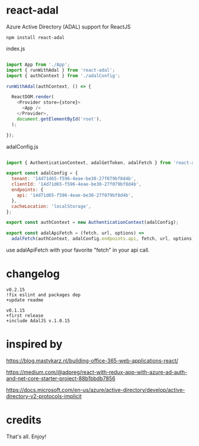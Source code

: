 # react-adal
Azure Active Directory (ADAL) support for ReactJS

```
npm install react-adal
```

index.js

```javascript

import App from './App';
import { runWithAdal } from 'react-adal';
import { authContext } from './adalConfig';

runWithAdal(authContext, () => {

  ReactDOM.render(
    <Provider store={store}>
      <App />
    </Provider>,
    document.getElementById('root'),
  );

});

```

adalConfig.js

```javascript

import { AuthenticationContext, adalGetToken, adalFetch } from 'react-adal';

export const adalConfig = {
  tenant: '14d71d65-f596-4eae-be30-27f079bf8d4b',
  clientId: '14d71d65-f596-4eae-be30-27f079bf8d4b',
  endpoints: {
    api: '14d71d65-f596-4eae-be30-27f079bf8d4b',
  },
  cacheLocation: 'localStorage',
};

export const authContext = new AuthenticationContext(adalConfig);

export const adalApiFetch = (fetch, url, options) =>
  adalFetch(authContext, adalConfig.endpoints.api, fetch, url, options);


```

use adalApiFetch with your favorite "fetch" in your api call.

# changelog
```
v0.2.15
!fix eslint and packages dep
+update readme

v0.1.15
+first release
+include AdalJS v.1.0.15
```
# inspired by

https://blog.mastykarz.nl/building-office-365-web-applications-react/

https://medium.com/@adpreg/react-with-redux-app-with-azure-ad-auth-and-net-core-starter-project-88b1bbdb7856

https://docs.microsoft.com/en-us/azure/active-directory/develop/active-directory-v2-protocols-implicit


# credits

That's all. Enjoy!